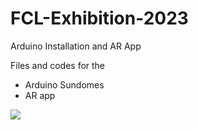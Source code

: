 # FCL-Exhibition-2023
Arduino Installation and AR App

Files and codes for the
- Arduino Sundomes
- AR app

![]([image](https://github.com/architecture-building-systems/FCL-Exhibition-2023/blob/main/media/IMG_6840.GIF)https://github.com/architecture-building-systems/FCL-Exhibition-2023/blob/main/media/IMG_6840.GIF)
